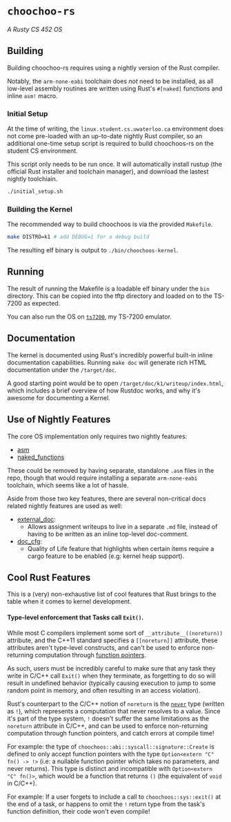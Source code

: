 # `choochoo-rs`

_A Rusty CS 452 OS_

## Building

Building choochoo-rs requires using a nightly version of the Rust compiler.

Notably, the `arm-none-eabi` toolchain does _not_ need to be installed, as all
low-level assembly routines are written using Rust's `#[naked]` functions and 
inline `asm!` macro.

### Initial Setup

At the time of writing, the `linux.student.cs.uwaterloo.ca` environment does not
come pre-loaded with an up-to-date nightly Rust compiler, so an additional
one-time setup script is required to build choochoos-rs on the student CS 
environment.

This script only needs to be run once. It will automatically install rustup (the
official Rust installer and toolchain manager), and download the lastest nightly
toolchiain.

```bash
./initial_setup.sh
```

### Building the Kernel

The recommended way to build choochoos is via the provided `Makefile`.

```bash
make DISTRO=k1 # add DEBUG=1 for a debug build
```

The resulting elf binary is output to `./bin/choochoos-kernel`.

## Running

The result of running the Makefile is a loadable elf binary under the `bin`
directory. This can be copied into the tftp directory and loaded on to the
TS-7200 as expected.

You can also run the OS on [`ts7200`](https://github.com/daniel5151/ts7200),
my TS-7200 emulator.

## Documentation

The kernel is documented using Rust's incredibly powerful built-in inline
documentation capabilities. Running `make doc` will generate rich HTML
documentation under the `/target/doc`.

A good starting point would be to open `/target/doc/k1/writeup/index.html`,
which includes a brief overview of how Rustdoc works, and why it's awesome for
documenting a Kernel.

## Use of Nightly Features

The core OS implementation only requires two nightly features:

- [asm](https://doc.rust-lang.org/unstable-book/library-features/asm.html)
- [naked_functions](https://doc.rust-lang.org/unstable-book/language-features/naked-functions.html)

These could be removed by having separate, standalone `.asm` files in the repo,
though that would require installing a separate `arm-none-eabi` toolchain, which
seems like a lot of hassle.

Aside from those two key features, there are several non-critical docs related
nightly features are used as well:

- [external_doc](https://doc.rust-lang.org/unstable-book/language-features/external-doc.html):
    - Allows assignment writeups to live in a separate `.md` file, instead of
    having to be written as an inline top-level doc-comment.
- [doc_cfg](https://doc.rust-lang.org/unstable-book/language-features/doc-cfg.html):
    - Quality of Life feature that highlights when certain items require a cargo
    feature to be enabled (e.g: kernel heap support).

## Cool Rust Features

This is a (very) non-exhaustive list of cool features that Rust brings to the
table when it comes to kernel development.

#### Type-level enforcement that Tasks call `Exit()`.

While most C compilers implement some sort of `__attribute__((noreturn))`
attribute, and the C++11 standard specifies a `[[noreturn]]` attribute, these
attributes aren't type-level constructs, and can't be used to enforce
non-returning computation through
[function pointers](https://stackoverflow.com/questions/28739082/how-to-use-noreturn-with-function-pointer).

As such, users must be incredibly careful to make sure that any task they write
in C/C++ call `Exit()` when they terminate, as forgetting to do so will result
in undefined behavior (typically causing execution to jump to some random point
in memory, and often resulting in an access violation).

Rust's counterpart to the C/C++ notion of `noreturn` is the
[`never`](https://doc.rust-lang.org/std/primitive.never.html) type (written
as `!`), which represents a computation that never resolves to a value. Since
it's part of the type system, `!` doesn't suffer the same limitations as the
`noreturn` attribute in C/C++, and can be used to enforce non-returning
computation through function pointers, and catch errors at compile time!

For example: the type of `choochoos::abi::syscall::signature::Create` is defined
to only accept function pointers with the type `Option<extern "C" fn() -> !>`
(i.e: a nullable function pointer which takes no parameters, and never returns).
This type is distinct and incompatible with `Option<extern "C" fn()>`, which
would be a function that returns `()` (the equivalent of `void` in C/C++).

For example: If a user forgets to include a call to `choochoos::sys::exit()` at
the end of a task, or happens to omit the `!` return type from the task's
function definition, their code won't even compile!
